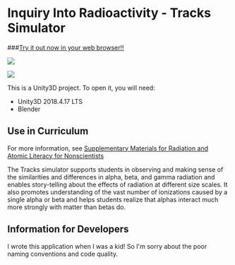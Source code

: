 # Inquiry Into Radioactivity - Tracks Simulator

###[Try it out now in your web browser!!](https://inquiry-into-radioactivity-simulators.github.io/Tracks-Simulator/)

![](ReadMe/Screenshot1.png)

![](ReadMe/Screenshot2.png)

This is a Unity3D project. To open it, you will need:

 - Unity3D 2018.4.17 LTS
 - Blender 

## Use in Curriculum

For more information, see [Supplementary Materials for Radiation and Atomic Literacy for Nonscientists](https://science.sciencemag.org/content/sci/suppl/2013/10/23/342.6157.436.DC1/123003-Johnson-SM.pdf)

The Tracks simulator supports students in observing and making sense of the similarities and differences in alpha, beta, and gamma radiation and enables story-telling about the effects of radiation at different size scales. It also promotes understanding of the vast number of ionizations caused by a single alpha or beta and helps students realize that alphas interact much more strongly with matter than betas do. 

## Information for Developers

I wrote this application when I was a kid! So I'm sorry about the poor naming conventions and code quality. 